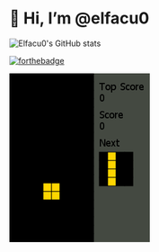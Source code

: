 # 👋 Hi, I’m @elfacu0

![Elfacu0's GitHub stats](https://github-readme-stats.vercel.app/api?username=elfacu0&show_icons=true&theme=merko)

[![forthebadge](https://forthebadge.com/images/badges/works-on-my-machine.svg)](https://forthebadge.com)

![Tetris](https://github.com/elfacu0/p5-tetris/blob/main/out.png)
